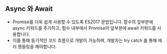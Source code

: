 ## Async 와 Await

- Promise를 더욱 쉽게 사용할 수 있도록 ES2017 문법입니다. 함수의 앞부분에 async 키워드를 추가하고, 함수 내부에서 Promise의 앞부분에 await 키워드를 사용합니다.
- 이를 통해 동기적인 코드 흐름으로 개발이 가능하며, 개발자는 try catch 를 통해 에러 핸들링을 해야합니다.
